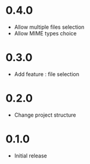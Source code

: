 # 0.4.0
- Allow multiple files selection
- Allow MIME types choice

# 0.3.0
- Add feature : file selection

# 0.2.0
- Change project structure 

# 0.1.0
- Initial release
